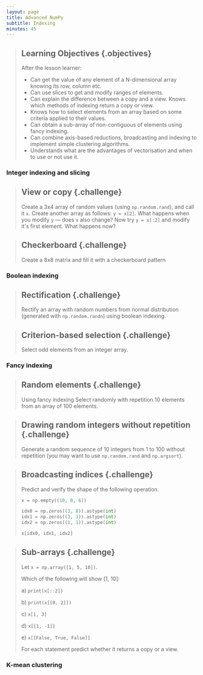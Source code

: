 ```yaml
---
layout: page
title: Advanced NumPy 
subtitle: Indexing 
minutes: 45
---
```

> ## Learning Objectives {.objectives}
>
> After the lesson learner:
>
> * Can get the value of any element of a N-dimensional array knowing its row, column etc. 
> * Can use slices to get and modify ranges of elements.
> * Can explain the difference between a copy and a view. Knows which methods of indexing return a copy or view.
> * Knows how to select elements from an array based on some criteria applied to their values.
> * Can obtain a sub-array of non-contiguous of elements using fancy indexing.
> * Can combine axis-based reductions, broadcasting and indexing to implement simple clustering algorithms.
> * Understands what are the advantages of vectorisation and when to use or not use it.

### Integer indexing and slicing


> ## View or copy {.challenge}
>
> Create a 3x4 array of
> random values (using `np.random.rand`), and call it ``x``.
> Create another array as follows: ``y = x[2]``.
> What happens when you modify ``y`` &mdash; does ``x`` also change? Now try `y = x[:2]` and modify it's first element. What happens now?

> ## Checkerboard {.challenge}
>
> Create a 8x8 matrix and fill it with a checkerboard pattern

### Boolean indexing

> ## Rectification {.challenge}
>
> Rectify an array with random numbers from normal distribution (generated with `np.random.randn`) using boolean indexing.

> ## Criterion-based selection {.challenge}
> 
> Select odd elements from an integer array.

### Fancy indexing

> ## Random elements {.challenge}
>
> Using fancy indexing Select randomly with repetition 10 elements from an array of 100 elements.

> ## Drawing random integers without repetition {.challenge}
>
> Generate a random sequence of 10 integers from 1 to 100 without repetition (you may want to use `np.random.rand` and `np.argsort`).

> ## Broadcasting indices {.challenge}
>
>Predict and verify the shape of the following operation.
> 
> ```python
> x = np.empty((10, 8, 6))
> 
> idx0 = np.zeros((3, 8)).astype(int)
> idx1 = np.zeros((3, 1)).astype(int)
> idx2 = np.zeros((1, 1)).astype(int)
> 
> x[idx0, idx1, idx2]
> ```

> ## Sub-arrays {.challenge}
> 
> Let `x = np.array([1, 5, 10])`.
> 
> Which of the following will show [1, 10]:
> 
> a) `print(x[::2])`
> 
> b) `print(x[[0, 2]])`
> 
> c) `x[1, 3]`
> 
> d) `x[[1, -1]]`
>
> e) `x[[False, True, False]]`
>
> For each statement predict whether it returns a copy or a view.

### K-mean clustering
